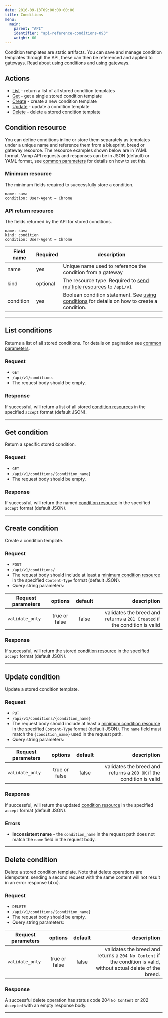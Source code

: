 ```yaml
---
date: 2016-09-13T09:00:00+00:00
title: Conditions
menu:
  main:
    parent: "API"
    identifier: "api-reference-conditions-093"
    weight: 60
---
```

Condition templates are static artifacts. You can save and manage condition templates through the API, these can then be referenced and applied to gateways. Read about [using conditions](/documentation/using-vamp/conditions/) and [using gateways](/documentation/using-vamp/gateways/).


## Actions

 * [List](/documentation/api/v0.9.3/api-conditions/#list-conditions) - return a list of all stored condition templates
 * [Get](/documentation/api/v0.9.3/api-conditions/#get-condition) - get a single stored condition template
 * [Create](/documentation/api/v0.9.3/api-conditions/#create-condition) - create a new condition template
 * [Update](/documentation/api/v0.9.3/api-conditions/#update-condition) - update a condition template
 * [Delete](/documentation/api/v0.9.3/api-conditions/#delete-condition) - delete a stored condition template

## Condition resource
You can define conditions inline or store them separately as templates under a unique name and reference them from a blueprint, breed or gateway resource.
The resource examples shown below are in YAML format. Vamp API requests and responses can be in JSON (default) or YAML format, see [common parameters](/documentation/api/v0.9.3/using-the-api) for details on how to set this.

### Minimum resource
The minimum fields required to successfully store a condition.

```
name: sava
condition: User-Agent = Chrome
```

### API return resource
The fields returned by the API for stored conditions.

```
name: sava
kind: condition
condition: User-Agent = Chrome
```

 Field name    |  Required  | description
 --------------|---|-----------------
 name | yes |  Unique name used to reference the condition from a gateway
 kind | optional | The resource type. Required to [send multiple resources](/documentation/api/v0.9.3/api-reference/#send-multiple-resources) to `/api/v1`
 condition | yes | Boolean condition statement. See [using conditions](/documentation/using-vamp/conditions/) for details on how to create a condition.

-----------

## List conditions

Returns a list of all stored conditions. For details on pagination see [common parameters](/documentation/api/v0.9.3/using-the-api).

### Request
* `GET`
* `/api/v1/conditions`
* The request body should be empty.

### Response
If successful, will return a list of all stored [condition resources](/documentation/api/v0.9.3/api-conditions/#condition-resource) in the specified `accept` format (default JSON).

-----------

## Get condition

Return a specific stored condition.

### Request
* `GET`
* `/api/v1/conditions/{condition_name}`
* The request body should be empty.

### Response
If successful, will return the named [condition resource](/documentation/api/v0.9.3/api-conditions/#condition-resource) in the specified `accept` format (default JSON).

-----------

## Create condition

Create a condition template.

### Request
* `POST`
* `/api/v1/conditions/`
* The request body should include at least a [minimum condition resource](/documentation/api/v0.9.3/api-conditions/#condition-resource) in the specified `Content-Type` format (default JSON).
* Query string parameters:

| Request parameters     | options           | default          | description      |
| ------------- |:-----------------:|:----------------:| ----------------:|
| `validate_only` | true or false     | false            | validates the breed and returns a `201 Created` if the condition is valid

### Response
If successful, will return the stored [condition resource](/documentation/api/v0.9.3/api-conditions/#condition-resource) in the specified `accept` format (default JSON).

-----------

## Update condition

Update a stored condition template.

### Request
* `PUT`
* `/api/v1/conditions/{condition_name}`
* The request body should include at least a [minimum condition resource](/documentation/api/v0.9.3/api-conditions/#condition-resource) in the specified `Content-Type` format (default JSON). The `name` field must match the `{condition_name}` used in the request path.
* Query string parameters:

| Request parameters     | options           | default          | description      |
| ------------- |:-----------------:|:----------------:| ----------------:|
| `validate_only` | true or false     | false            | validates the breed and returns a `200 OK` if the condition is valid

### Response
If successful, will return the updated [condition resource](/documentation/api/v0.9.3/api-conditions/#condition-resource) in the specified `accept` format (default JSON).

### Errors
* **Inconsistent name** - the `condition_name` in the request path does not match the `name` field in the request body.

-----------

## Delete condition

Delete a stored condition template. Note that delete operations are idempotent: sending a second request with the same content will not result in an error response (4xx).

### Request
* `DELETE`
* `/api/v1/conditions/{condition_name}`
* The request body should be empty.
* Query string parameters:

| Request parameters     | options           | default          | description      |
| ------------- |:-----------------:|:----------------:| ----------------:|
| `validate_only` | true or false     | false            | validates the breed and returns a `204 No Content` if the condition is valid, without actual delete of the breed.

### Response
A successful delete operation has status code 204 `No Content` or 202 `Accepted` with an empty response body.

-----------
